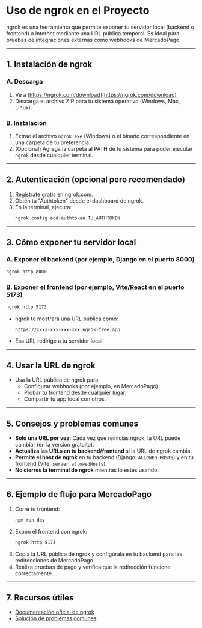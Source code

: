 # Uso de ngrok en el Proyecto

ngrok es una herramienta que permite exponer tu servidor local (backend o frontend) a Internet mediante una URL pública temporal. Es ideal para pruebas de integraciones externas como webhooks de MercadoPago.

---

## 1. Instalación de ngrok

### A. Descarga
1. Ve a [https://ngrok.com/download](https://ngrok.com/download)
2. Descarga el archivo ZIP para tu sistema operativo (Windows, Mac, Linux).

### B. Instalación
1. Extrae el archivo `ngrok.exe` (Windows) o el binario correspondiente en una carpeta de tu preferencia.
2. (Opcional) Agrega la carpeta al PATH de tu sistema para poder ejecutar `ngrok` desde cualquier terminal.

---

## 2. Autenticación (opcional pero recomendado)

1. Regístrate gratis en [ngrok.com](https://ngrok.com/).
2. Obtén tu "Authtoken" desde el dashboard de ngrok.
3. En la terminal, ejecuta:
   ```bash
   ngrok config add-authtoken TU_AUTHTOKEN
   ```

---

## 3. Cómo exponer tu servidor local

### A. Exponer el backend (por ejemplo, Django en el puerto 8000)
```bash
ngrok http 8000
```

### B. Exponer el frontend (por ejemplo, Vite/React en el puerto 5173)
```bash
ngrok http 5173
```

- ngrok te mostrará una URL pública como:
  ```
  https://xxxx-xxx-xxx-xxx.ngrok-free.app
  ```
- Esa URL redirige a tu servidor local.

---

## 4. Usar la URL de ngrok

- Usa la URL pública de ngrok para:
  - Configurar webhooks (por ejemplo, en MercadoPago).
  - Probar tu frontend desde cualquier lugar.
  - Compartir tu app local con otros.

---

## 5. Consejos y problemas comunes

- **Solo una URL por vez:** Cada vez que reinicias ngrok, la URL puede cambiar (en la versión gratuita).
- **Actualiza las URLs en tu backend/frontend** si la URL de ngrok cambia.
- **Permite el host de ngrok** en tu backend (Django: `ALLOWED_HOSTS`) y en tu frontend (Vite: `server.allowedHosts`).
- **No cierres la terminal de ngrok** mientras lo estés usando.

---

## 6. Ejemplo de flujo para MercadoPago

1. Corre tu frontend:
   ```bash
   npm run dev
   ```
2. Expón el frontend con ngrok:
   ```bash
   ngrok http 5173
   ```
3. Copia la URL pública de ngrok y configúrala en tu backend para las redirecciones de MercadoPago.
4. Realiza pruebas de pago y verifica que la redirección funcione correctamente.

---

## 7. Recursos útiles

- [Documentación oficial de ngrok](https://ngrok.com/docs)
- [Solución de problemas comunes](https://ngrok.com/docs/errors/) 